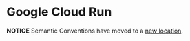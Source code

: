 # Google Cloud Run

**NOTICE** Semantic Conventions have moved to a
[new location](http://github.com/open-telemetry/semantic-conventions).
